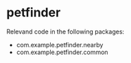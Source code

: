 # petfinder
Relevand code in the following packages:
- com.example.petfinder.nearby
- com.example.petfinder.common
